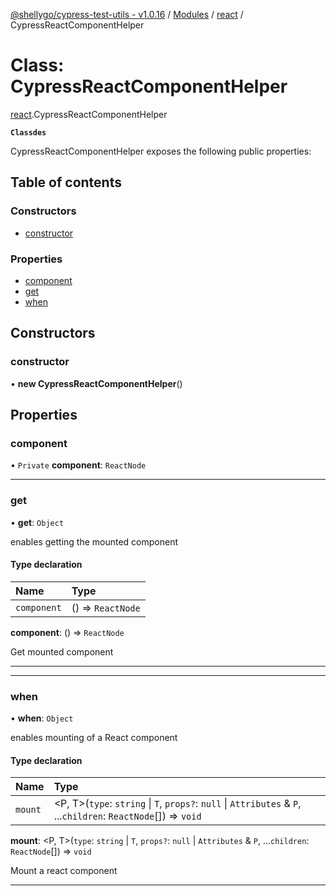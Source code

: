 [@shellygo/cypress-test-utils - v1.0.16](../README.md) / [Modules](../modules.md) / [react](../modules/react.md) / CypressReactComponentHelper

# Class: CypressReactComponentHelper

[react](../modules/react.md).CypressReactComponentHelper

**`Classdes`**

CypressReactComponentHelper exposes the following public properties:

## Table of contents

### Constructors

- [constructor](react.CypressReactComponentHelper.md#constructor)

### Properties

- [component](react.CypressReactComponentHelper.md#component)
- [get](react.CypressReactComponentHelper.md#get)
- [when](react.CypressReactComponentHelper.md#when)

## Constructors

### constructor

• **new CypressReactComponentHelper**()

## Properties

### component

• `Private` **component**: `ReactNode`

___

### get

• **get**: `Object`

enables getting the mounted component

#### Type declaration

| Name | Type |
| :------ | :------ |
| `component` | () => `ReactNode` |

**component**: () => `ReactNode`

Get mounted component

-----

___

### when

• **when**: `Object`

enables mounting of a React component

#### Type declaration

| Name | Type |
| :------ | :------ |
| `mount` | <P, T\>(`type`: `string` \| `T`, `props?`: ``null`` \| `Attributes` & `P`, ...`children`: `ReactNode`[]) => `void` |

**mount**: <P, T\>(`type`: `string` \| `T`, `props?`: ``null`` \| `Attributes` & `P`, ...`children`: `ReactNode`[]) => `void`

Mount a react component

-----
